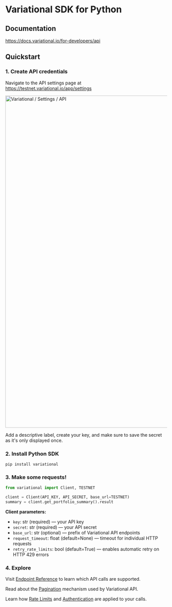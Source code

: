 # Variational SDK for Python 

## Documentation

https://docs.variational.io/for-developers/api

## Quickstart

### 1. Create API credentials

Navigate to the API settings page at https://testnet.variational.io/app/settings

<img width="1033" alt="Variational / Settings / API" src="https://github.com/variational-research/variational-sdk-python/assets/155017661/b2cb472b-7742-4c74-9836-12dee28dcfb8">

Add a descriptive label, create your key, and make sure to save the secret as it's only displayed once.

### 2. Install Python SDK

```
pip install variational
```

### 3. Make some requests!

```python
from variational import Client, TESTNET

client = Client(API_KEY, API_SECRET, base_url=TESTNET)
summary = client.get_portfolio_summary().result
```

**Client parameters:**
 - `key`: str (required) — your API key
 - `secret`: str (required) — your API secret
 - `base_url`: str (optional) — prefix of Variational API endpoints
 - `request_timeout`: float (default=None) — timeout for individual HTTP requests
 - `retry_rate_limits`: bool (default=True) — enables automatic retry on HTTP 429 errors


### 4. Explore

Visit [Endpoint Reference](https://docs.variational.io/for-developers/api/endpoints) to learn which API calls are supported.

Read about the [Pagination](https://docs.variational.io/for-developers/api/pagination) mechanism used by Variational API.

Learn how [Rate Limits](https://docs.variational.io/for-developers/api/rate-limits) and [Authentication](https://docs.variational.io/for-developers/api/authentication) are applied to your calls.
